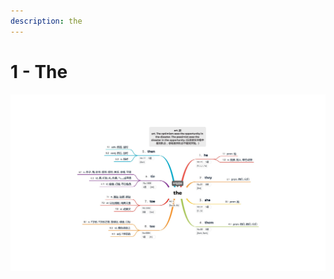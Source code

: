 ```yaml
---
description: the
---
```


# 1 - The



![Image text](https://github.com/rulinma/ai-word/raw/master/.gitbook/assets/1-the.jpg)

